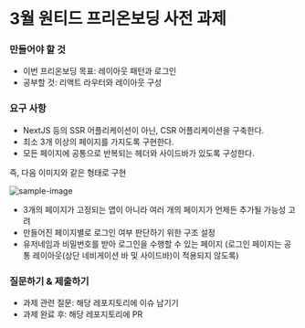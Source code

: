 # 3월 원티드 프리온보딩 사전 과제

### 만들어야 할 것

- 이번 프리온보딩 목표: 레이아웃 패턴과 로그인
- 공부할 것: 리액트 라우터와 레이아웃 구성

### 요구 사항

- NextJS 등의 SSR 어플리케이션이 아닌, CSR 어플리케이션을 구축한다.
- 최소 3개 이상의 페이지를 가지도록 구현한다.
- 모든 페이지에 공통으로 반복되는 헤더와 사이드바가 있도록 구성한다.

즉, 다음 이미지와 같은 형태로 구현

![sample-image](./images/sample.jpg)

- 3개의 페이지가 고정되는 앱이 아니라 여러 개의 페이지가 언제든 추가될 가능성 고려
- 만들어진 페이지별로 로그인 여부 판단하기 위한 구조 설정
- 유저네임과 비밀번호를 받아 로그인을 수행할 수 있는 페이지 (로그인 페이지는 공통 레이아웃(상단 네비게이션 바 및 사이드바)이 적용되지 않도록)

### 질문하기 & 제출하기

- 과제 관련 질문: 해당 레포지토리에 이슈 남기기
- 과제 완료 후: 해당 레포지토리에 PR
